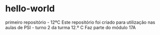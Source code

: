 # hello-world
primeiro repositório - 12ºC
Este repositório foi criado para utilização nas aulas de PSI - turno 2 da turma 12.º C
Faz parte do módulo 17A
